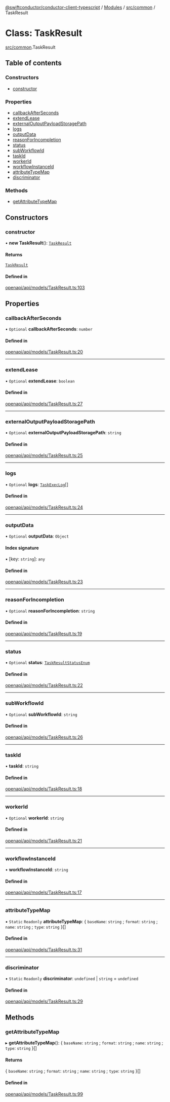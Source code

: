 [@swiftconductor/conductor-client-typescript](../README.md) / [Modules](../modules.md) / [src/common](../modules/src_common.md) / TaskResult

# Class: TaskResult

[src/common](../modules/src_common.md).TaskResult

## Table of contents

### Constructors

- [constructor](src_common.TaskResult.md#constructor)

### Properties

- [callbackAfterSeconds](src_common.TaskResult.md#callbackafterseconds)
- [extendLease](src_common.TaskResult.md#extendlease)
- [externalOutputPayloadStoragePath](src_common.TaskResult.md#externaloutputpayloadstoragepath)
- [logs](src_common.TaskResult.md#logs)
- [outputData](src_common.TaskResult.md#outputdata)
- [reasonForIncompletion](src_common.TaskResult.md#reasonforincompletion)
- [status](src_common.TaskResult.md#status)
- [subWorkflowId](src_common.TaskResult.md#subworkflowid)
- [taskId](src_common.TaskResult.md#taskid)
- [workerId](src_common.TaskResult.md#workerid)
- [workflowInstanceId](src_common.TaskResult.md#workflowinstanceid)
- [attributeTypeMap](src_common.TaskResult.md#attributetypemap)
- [discriminator](src_common.TaskResult.md#discriminator)

### Methods

- [getAttributeTypeMap](src_common.TaskResult.md#getattributetypemap)

## Constructors

### constructor

• **new TaskResult**(): [`TaskResult`](src_common.TaskResult.md)

#### Returns

[`TaskResult`](src_common.TaskResult.md)

#### Defined in

[openapi/api/models/TaskResult.ts:103](https://github.com/swift-conductor/conductor-client-typescript/blob/9866b7c/openapi/api/models/TaskResult.ts#L103)

## Properties

### callbackAfterSeconds

• `Optional` **callbackAfterSeconds**: `number`

#### Defined in

[openapi/api/models/TaskResult.ts:20](https://github.com/swift-conductor/conductor-client-typescript/blob/9866b7c/openapi/api/models/TaskResult.ts#L20)

___

### extendLease

• `Optional` **extendLease**: `boolean`

#### Defined in

[openapi/api/models/TaskResult.ts:27](https://github.com/swift-conductor/conductor-client-typescript/blob/9866b7c/openapi/api/models/TaskResult.ts#L27)

___

### externalOutputPayloadStoragePath

• `Optional` **externalOutputPayloadStoragePath**: `string`

#### Defined in

[openapi/api/models/TaskResult.ts:25](https://github.com/swift-conductor/conductor-client-typescript/blob/9866b7c/openapi/api/models/TaskResult.ts#L25)

___

### logs

• `Optional` **logs**: [`TaskExecLog`](src_common.TaskExecLog.md)[]

#### Defined in

[openapi/api/models/TaskResult.ts:24](https://github.com/swift-conductor/conductor-client-typescript/blob/9866b7c/openapi/api/models/TaskResult.ts#L24)

___

### outputData

• `Optional` **outputData**: `Object`

#### Index signature

▪ [key: `string`]: `any`

#### Defined in

[openapi/api/models/TaskResult.ts:23](https://github.com/swift-conductor/conductor-client-typescript/blob/9866b7c/openapi/api/models/TaskResult.ts#L23)

___

### reasonForIncompletion

• `Optional` **reasonForIncompletion**: `string`

#### Defined in

[openapi/api/models/TaskResult.ts:19](https://github.com/swift-conductor/conductor-client-typescript/blob/9866b7c/openapi/api/models/TaskResult.ts#L19)

___

### status

• `Optional` **status**: [`TaskResultStatusEnum`](../enums/openapi_api.TaskResultStatusEnum.md)

#### Defined in

[openapi/api/models/TaskResult.ts:22](https://github.com/swift-conductor/conductor-client-typescript/blob/9866b7c/openapi/api/models/TaskResult.ts#L22)

___

### subWorkflowId

• `Optional` **subWorkflowId**: `string`

#### Defined in

[openapi/api/models/TaskResult.ts:26](https://github.com/swift-conductor/conductor-client-typescript/blob/9866b7c/openapi/api/models/TaskResult.ts#L26)

___

### taskId

• **taskId**: `string`

#### Defined in

[openapi/api/models/TaskResult.ts:18](https://github.com/swift-conductor/conductor-client-typescript/blob/9866b7c/openapi/api/models/TaskResult.ts#L18)

___

### workerId

• `Optional` **workerId**: `string`

#### Defined in

[openapi/api/models/TaskResult.ts:21](https://github.com/swift-conductor/conductor-client-typescript/blob/9866b7c/openapi/api/models/TaskResult.ts#L21)

___

### workflowInstanceId

• **workflowInstanceId**: `string`

#### Defined in

[openapi/api/models/TaskResult.ts:17](https://github.com/swift-conductor/conductor-client-typescript/blob/9866b7c/openapi/api/models/TaskResult.ts#L17)

___

### attributeTypeMap

▪ `Static` `Readonly` **attributeTypeMap**: \{ `baseName`: `string` ; `format`: `string` ; `name`: `string` ; `type`: `string`  }[]

#### Defined in

[openapi/api/models/TaskResult.ts:31](https://github.com/swift-conductor/conductor-client-typescript/blob/9866b7c/openapi/api/models/TaskResult.ts#L31)

___

### discriminator

▪ `Static` `Readonly` **discriminator**: `undefined` \| `string` = `undefined`

#### Defined in

[openapi/api/models/TaskResult.ts:29](https://github.com/swift-conductor/conductor-client-typescript/blob/9866b7c/openapi/api/models/TaskResult.ts#L29)

## Methods

### getAttributeTypeMap

▸ **getAttributeTypeMap**(): \{ `baseName`: `string` ; `format`: `string` ; `name`: `string` ; `type`: `string`  }[]

#### Returns

\{ `baseName`: `string` ; `format`: `string` ; `name`: `string` ; `type`: `string`  }[]

#### Defined in

[openapi/api/models/TaskResult.ts:99](https://github.com/swift-conductor/conductor-client-typescript/blob/9866b7c/openapi/api/models/TaskResult.ts#L99)
